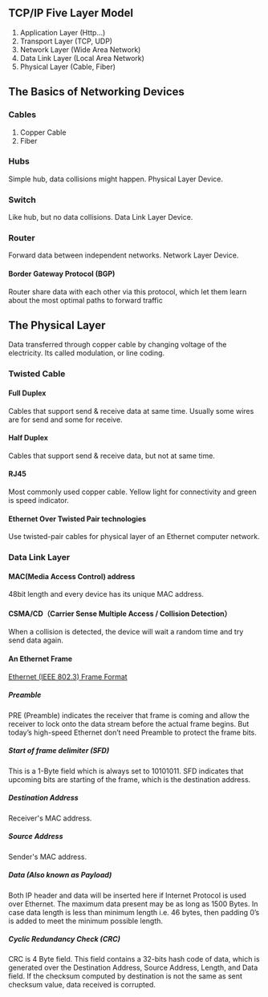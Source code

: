 ## TCP/IP Five Layer Model
1. Application Layer (Http...)
2. Transport Layer (TCP, UDP)
3. Network Layer (Wide Area Network)
4. Data Link Layer (Local Area Network)
5. Physical Layer (Cable, Fiber)


## The Basics of Networking Devices
### Cables
1. Copper Cable
2. Fiber

### Hubs
Simple hub, data collisions might happen. Physical Layer Device.

### Switch
Like hub, but no data collisions. Data Link Layer Device.

### Router
Forward data between independent networks. Network Layer Device.

#### Border Gateway Protocol (BGP)
Router share data with each other via this protocol, which let them learn about the most optimal paths to forward traffic


## The Physical Layer
Data transferred through copper cable by changing voltage of the electricity. Its called modulation, or line coding.

### Twisted Cable
#### Full Duplex
Cables that support send & receive data at same time. Usually some wires are for send and some for receive.

#### Half Duplex
Cables that support send & receive data, but not at same time.

#### RJ45
Most commonly used copper cable. Yellow light for connectivity and green is speed indicator.

#### Ethernet Over Twisted Pair technologies
Use twisted-pair cables for physical layer of an Ethernet computer network.

### Data Link Layer
#### MAC(Media Access Control) address
48bit length and every device has its unique MAC address.

#### CSMA/CD（Carrier Sense Multiple Access / Collision Detection）
When a collision is detected, the device will wait a random time and try send data again.

#### An Ethernet Frame
[Ethernet (IEEE 802.3) Frame Format](/../assets/pic/20190608-ethernet-frame.png)

##### Preamble
 PRE (Preamble) indicates the receiver that frame is coming and allow the receiver to lock onto the data stream before the actual frame begins. But today’s high-speed Ethernet don’t need Preamble to protect the frame bits.

##### Start of frame delimiter (SFD)
This is a 1-Byte field which is always set to 10101011. SFD indicates that upcoming bits are starting of the frame, which is the destination address.

##### Destination Address
Receiver's MAC address.

##### Source Address
Sender's MAC address.

##### Data (Also known as Payload)
Both IP header and data will be inserted here if Internet Protocol is used over Ethernet. The maximum data present may be as long as 1500 Bytes. In case data length is less than minimum length i.e. 46 bytes, then padding 0’s is added to meet the minimum possible length.

##### Cyclic Redundancy Check (CRC)
CRC is 4 Byte field. This field contains a 32-bits hash code of data, which is generated over the Destination Address, Source Address, Length, and Data field. If the checksum computed by destination is not the same as sent checksum value, data received is corrupted.
